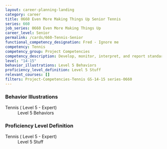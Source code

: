```yaml
---
layout: career-planning-landing
category: career
title: 0660 Even More Making Things Up Senior Tennis
series: 660
job_series: 0660 Even More Making Things Up
career_level: Senior
permalink: /cards/660-Tennis-Senior
functional_competency_designation: Fred - Ignore me
competency: Tennis
competency_group: Project Competencies
competency_description: Develop, monitor, interpret, and report standardized processes/operations to ensure transparency and compliance with financial statutory, regulatory, and leadership guidance with the intent of promoting effectiveness and accountability.
level: "14-15"
behavior_illustrations: Level 5 Behaviors
proficiency_level_definition: Level 5 Stuff
relevant_courses: []
filters: Project-Competencies-Tennis GS-14-15 series-0660
---
```


<div class="desktop:grid-col-6 margin-y-205">
  <div class="border-top-05 bg-white padding-2 shadow-5 height-full members-hover border-1px border-gray-30 border-top-orange radius-lg">
    <h3>Behavior Illustrations</h3>
    <dl class="text-base"><dt>Tennis ( Level 5 - Expert)</dt><dd>Level 5 Behaviors</dd></dl>
  </div>
</div>
<div class="desktop:grid-col-6 margin-y-205">
  <div class="border-top-05 bg-white padding-2 shadow-5 height-full members-hover border-1px border-gray-30 border-top-orange radius-lg">
    <h3>Proficiency Level Definition</h3>
    <dl class="text-base"><dt>Tennis ( Level 5 - Expert)</dt><dd>Level 5 Stuff</dd></dl>
  </div>
</div>